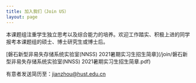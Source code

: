 ```yaml
---
title: 加入我们（Join US）
layout: page
---
```


本课题组注重学生独立思考以及综合能力的培养。欢迎工作踏实、积极上进的同学报考本课题组的硕士、博士研究生或博士后。

[磐石新型非易失存储系统实验室\(NNSS\) 2021暑期实习生招生简章](/join/磐石新型非易失存储系统实验室(NNSS) 2021暑期实习生招生简章.pdf)

有意者发送简历至：jianzhou@hust.edu.cn